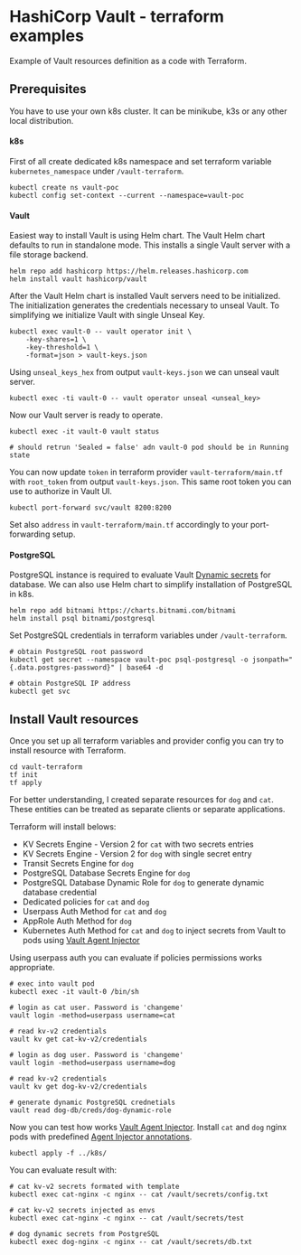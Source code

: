 # HashiCorp Vault - terraform examples

Example of Vault resources definition as a code with Terraform.

## Prerequisites

You have to use your own k8s cluster. It can be minikube, k3s or any other local distribution.


#### k8s

First of all create dedicated k8s namespace and set terraform variable `kubernetes_namespace` under `/vault-terraform`.

```
kubectl create ns vault-poc
kubectl config set-context --current --namespace=vault-poc
```

#### Vault 

Easiest way to install Vault is using Helm chart.
The Vault Helm chart defaults to run in standalone mode. This installs a single Vault server with a file storage backend.

```
helm repo add hashicorp https://helm.releases.hashicorp.com
helm install vault hashicorp/vault
```

After the Vault Helm chart is installed Vault servers need to be initialized. The initialization generates the credentials necessary to unseal Vault.
To simplifying we initialize Vault with single Unseal Key.

```
kubectl exec vault-0 -- vault operator init \
    -key-shares=1 \
    -key-threshold=1 \
    -format=json > vault-keys.json
```

Using `unseal_keys_hex` from output `vault-keys.json` we can unseal vault server.

```
kubectl exec -ti vault-0 -- vault operator unseal <unseal_key>
```

Now our Vault server is ready to operate.

```
kubectl exec -it vault-0 vault status

# should retrun 'Sealed = false' adn vault-0 pod should be in Running state
```

You can now update `token` in terraform provider `vault-terraform/main.tf` with `root_token` from output `vault-keys.json`.
This same root token you can use to authorize in Vault UI.

```
kubectl port-forward svc/vault 8200:8200
```

Set also `address` in `vault-terraform/main.tf` accordingly to your port-forwarding setup.

#### PostgreSQL

PostgreSQL instance is required to evaluate Vault [Dynamic secrets](https://developer.hashicorp.com/vault/docs/secrets/databases) for database.
We can also use Helm chart to simplify installation of PostgreSQL in k8s.

```
helm repo add bitnami https://charts.bitnami.com/bitnami
helm install psql bitnami/postgresql

```

Set PostgreSQL credentials in terraform variables under `/vault-terraform`.

```
# obtain PostgreSQL root password
kubectl get secret --namespace vault-poc psql-postgresql -o jsonpath="{.data.postgres-password}" | base64 -d

# obtain PostgreSQL IP address
kubectl get svc
```

## Install Vault resources

Once you set up all terraform variables and provider config you can try to install resource with Terraform.

```
cd vault-terraform
tf init 
tf apply 
```

For better understanding, I created separate resources for `dog` and `cat`. 
These entities can be treated as separate clients or separate applications.

Terraform will install belows:
* KV Secrets Engine - Version 2 for `cat` with two secrets entries
* KV Secrets Engine - Version 2 for `dog` with single secret entry
* Transit Secrets Engine for `dog`
* PostgreSQL Database Secrets Engine for `dog`
* PostgreSQL Database Dynamic Role for `dog` to generate dynamic database credential
* Dedicated policies for `cat` and `dog`
* Userpass Auth Method for `cat` and `dog`
* AppRole Auth Method for `dog`
* Kubernetes Auth Method for `cat` and `dog` to inject secrets from Vault to pods using [Vault Agent Injector](https://developer.hashicorp.com/vault/docs/platform/k8s/injector)

Using userpass auth you can evaluate if policies permissions works appropriate.

```
# exec into vault pod
kubectl exec -it vault-0 /bin/sh

# login as cat user. Password is 'changeme'
vault login -method=userpass username=cat

# read kv-v2 credentials
vault kv get cat-kv-v2/credentials

# login as dog user. Password is 'changeme'
vault login -method=userpass username=dog

# read kv-v2 credentials
vault kv get dog-kv-v2/credentials

# generate dynamic PostgreSQL crednetials
vault read dog-db/creds/dog-dynamic-role
```

Now you can test how works [Vault Agent Injector](https://developer.hashicorp.com/vault/docs/platform/k8s/injector).
Install `cat` and `dog` nginx pods with predefined [Agent Injector annotations](https://developer.hashicorp.com/vault/docs/platform/k8s/injector/annotations).

```
kubectl apply -f ../k8s/
```

You can evaluate result with:

```
# cat kv-v2 secrets formated with template
kubectl exec cat-nginx -c nginx -- cat /vault/secrets/config.txt

# cat kv-v2 secrets injected as envs
kubectl exec cat-nginx -c nginx -- cat /vault/secrets/test

# dog dynamic secrets from PostgreSQL
kubectl exec dog-nginx -c nginx -- cat /vault/secrets/db.txt
```
